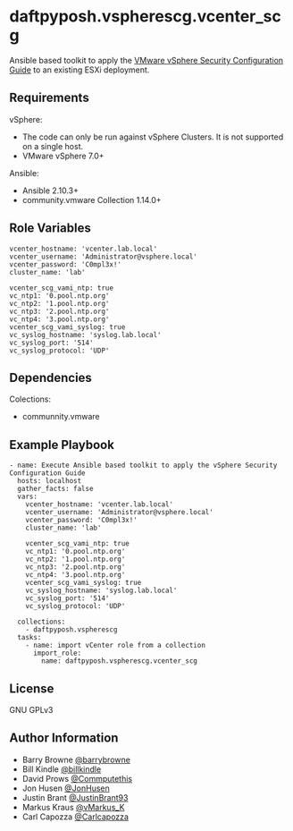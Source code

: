 daftpyposh.vspherescg.vcenter_scg
=========

Ansible based toolkit to apply the [VMware vSphere Security Configuration Guide](https://core.vmware.com/vmware-vsphere-security-configuration-guide-7) to an existing ESXi deployment.

Requirements
------------

vSphere:

- The code can only be run against vSphere Clusters.  It is not supported on a single host.
- VMware vSphere 7.0+

Ansible:

- Ansible 2.10.3+
- community.vmware Collection 1.14.0+

Role Variables
--------------

```
vcenter_hostname: 'vcenter.lab.local'
vcenter_username: 'Administrator@vsphere.local'
vcenter_password: 'C0mpl3x!'
cluster_name: 'lab'

vcenter_scg_vami_ntp: true
vc_ntp1: '0.pool.ntp.org'
vc_ntp2: '1.pool.ntp.org'
vc_ntp3: '2.pool.ntp.org'
vc_ntp4: '3.pool.ntp.org'
vcenter_scg_vami_syslog: true
vc_syslog_hostname: 'syslog.lab.local'
vc_syslog_port: '514'
vc_syslog_protocol: 'UDP'
```
Dependencies
------------

Colections:

- communnity.vmware

Example Playbook
----------------

```
- name: Execute Ansible based toolkit to apply the vSphere Security Configuration Guide
  hosts: localhost
  gather_facts: false
  vars:
    vcenter_hostname: 'vcenter.lab.local'
    vcenter_username: 'Administrator@vsphere.local'
    vcenter_password: 'C0mpl3x!'
    cluster_name: 'lab'

    vcenter_scg_vami_ntp: true
    vc_ntp1: '0.pool.ntp.org'
    vc_ntp2: '1.pool.ntp.org'
    vc_ntp3: '2.pool.ntp.org'
    vc_ntp4: '3.pool.ntp.org'
    vcenter_scg_vami_syslog: true
    vc_syslog_hostname: 'syslog.lab.local'
    vc_syslog_port: '514'
    vc_syslog_protocol: 'UDP'

  collections:
    - daftpyposh.vspherescg
  tasks:
    - name: import vCenter role from a collection
      import_role:
        name: daftpyposh.vspherescg.vcenter_scg

```

License
-------

 GNU GPLv3

Author Information
------------------

- Barry Browne [@barrybrowne](https://twitter.com/barrybrowne)
- Bill Kindle [@billkindle](https://www.linkedin.com/in/billkindle/)
- David Prows [@Commputethis](https://twitter.com/commputethis)
- Jon Husen [@JonHusen](https://twitter.com/JonHusen)
- Justin Brant [@JustinBrant93](https://twitter.com/JustinBrant93)
- Markus Kraus [@vMarkus_K](https://twitter.com/vMarkus_K)
- Carl Capozza [@Carlcapozza](https://twitter.com/Carlcapozza)
